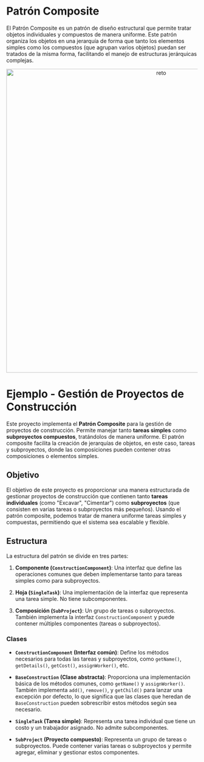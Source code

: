 # Patrón Composite

El Patrón Composite es un patrón de diseño estructural que permite tratar objetos individuales y compuestos de manera uniforme. Este patrón organiza los objetos en una jerarquía de forma que tanto los elementos simples como los compuestos (que agrupan varios objetos) puedan ser tratados de la misma forma, facilitando el manejo de estructuras jerárquicas complejas.
<p align="center">
  <img src="/IMG.png" alt="reto" width="800"/>
</p>

# Ejemplo - Gestión de Proyectos de Construcción 

Este proyecto implementa el **Patrón Composite** para la gestión de proyectos de construcción. Permite manejar tanto **tareas simples** como **subproyectos compuestos**, tratándolos de manera uniforme. El patrón composite facilita la creación de jerarquías de objetos, en este caso, tareas y subproyectos, donde las composiciones pueden contener otras composiciones o elementos simples.

## Objetivo

El objetivo de este proyecto es proporcionar una manera estructurada de gestionar proyectos de construcción que contienen tanto **tareas individuales** (como "Excavar", "Cimentar") como **subproyectos** (que consisten en varias tareas o subproyectos más pequeños). Usando el patrón composite, podemos tratar de manera uniforme tareas simples y compuestas, permitiendo que el sistema sea escalable y flexible.

## Estructura

La estructura del patrón se divide en tres partes:

1. **Componente (`ConstructionComponent`)**: Una interfaz que define las operaciones comunes que deben implementarse tanto para tareas simples como para subproyectos.

2. **Hoja (`SingleTask`)**: Una implementación de la interfaz que representa una tarea simple. No tiene subcomponentes.

3. **Composición (`SubProject`)**: Un grupo de tareas o subproyectos. También implementa la interfaz `ConstructionComponent` y puede contener múltiples componentes (tareas o subproyectos).

### Clases

- **`ConstructionComponent` (Interfaz común)**: Define los métodos necesarios para todas las tareas y subproyectos, como `getName()`, `getDetails()`, `getCost()`, `assignWorker()`, etc.

- **`BaseConstruction` (Clase abstracta)**: Proporciona una implementación básica de los métodos comunes, como `getName()` y `assignWorker()`. También implementa `add()`, `remove()`, y `getChild()` para lanzar una excepción por defecto, lo que significa que las clases que heredan de `BaseConstruction` pueden sobrescribir estos métodos según sea necesario.

- **`SingleTask` (Tarea simple)**: Representa una tarea individual que tiene un costo y un trabajador asignado. No admite subcomponentes.

- **`SubProject` (Proyecto compuesto)**: Representa un grupo de tareas o subproyectos. Puede contener varias tareas o subproyectos y permite agregar, eliminar y gestionar estos componentes.

